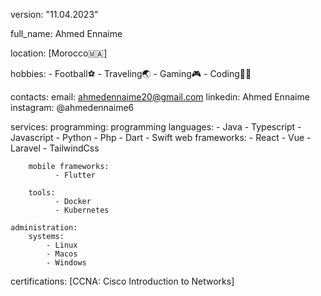 version: "11.04.2023"

full_name: Ahmed Ennaime

location: [Morocco🇲🇦]

hobbies:
    - Football⚽
    - Traveling🌏
    - Gaming🎮
    - Coding👨‍💻

contacts:
    email: ahmedennaime20@gmail.com
    linkedin: Ahmed Ennaime
    instagram: @ahmedennaime6

services:
    programming:
        programming languages:
            - Java
            - Typescript
            - Javascript
            - Python
            - Php
            - Dart
            - Swift
        web frameworks:
              - React
              - Vue
              - Laravel
              - TailwindCss
              
        mobile frameworks:
              - Flutter
              
        tools:
              - Docker
              - Kubernetes
    
    administration:
        systems:
            - Linux
            - Macos
            - Windows
    

certifications: [CCNA: Cisco Introduction to Networks]
